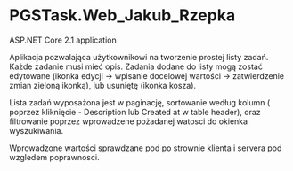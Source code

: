 # PGSTask.Web_Jakub_Rzepka
ASP.NET Core 2.1 application

Aplikacja pozwalająca użytkownikowi na tworzenie prostej listy zadań. Każde zadanie musi mieć opis.
Zadania dodane do listy mogą zostać edytowane (ikonka edycji -> wpisanie docelowej wartości -> zatwierdzenie zmian zieloną ikonką),
lub usuniętę (ikonka kosza).

Lista zadań wyposażona jest w paginację, sortowanie według kolumn ( poprzez kliknięcie - Description lub Created at w table header), 
oraz filtrowanie poprzez wprowadzene pożadanej watosci do okienka wyszukiwania.

Wprowadzone wartości sprawdzane pod po strownie klienta i servera pod wzgledem poprawnosci.
